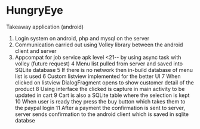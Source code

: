 # HungryEye
Takeaway application (android)
1. Login system on android, php and mysql on the server
2. Communication carried out using Volley library between the android client and server
3. Appcompat for job service apk level <21-- by using async task with volley (future request)
4 Menu list pulled from server and saved into SQLite database
5 If there is no network then in-build database of menu list is used
6 Custom listview implemented for the better UI
7 When clicked on listview DialogFragment opens to show customer detail of the product
8 Using interface the clicked is capture in main activity to be updated in cart
9 Cart is also a SQLite table where the selection is kept
10 When user is ready they press the buy button which takes them to the paypal login
11 After a payment the confirmation is sent to server, server sends confirmation to the android client which is saved in sqlite databse
